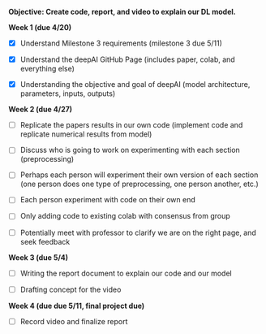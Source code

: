 **Objective: Create code, report, and video to explain our DL model.**

**Week 1 (due 4/20)**

- [x] Understand Milestone 3 requirements (milestone 3 due 5/11)

- [x] Understand the deepAI GitHub Page (includes paper, colab, and everything else) 

- [x] Understanding the objective and goal of deepAI (model architecture, parameters, inputs, outputs)

**Week 2 (due 4/27)**

- [ ] Replicate the papers results in our own code (implement code and replicate numerical results from model) 

- [ ] Discuss who is going to work on experimenting with each section (preprocessing) 

- [ ] Perhaps each person will experiment their own version of each section (one person does one type of preprocessing, one person another, etc.) 

- [ ] Each person experiment with code on their own end

- [ ] Only adding code to existing colab with consensus from group 

- [ ] Potentially meet with professor to clarify we are on the right page, and seek feedback

**Week 3 (due 5/4)**

- [ ] Writing the report document to explain our code and our model

- [ ] Drafting concept for the video

**Week 4 (due due 5/11, final project due)**

- [ ] Record video and finalize report
